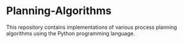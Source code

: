 # Planning-Algorithms
This repository contains implementations of various process planning algorithms using the Python programming language.
